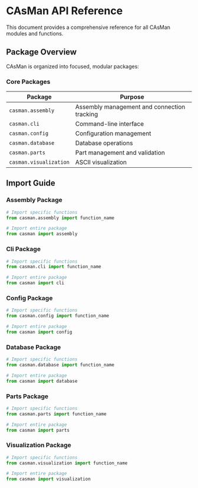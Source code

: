 # CAsMan API Reference

This document provides a comprehensive reference for all CAsMan modules and functions.

## Package Overview

CAsMan is organized into focused, modular packages:

### Core Packages

| Package | Purpose |
|---------|---------|
| `casman.assembly` | Assembly management and connection tracking |
| `casman.cli` | Command-line interface |
| `casman.config` | Configuration management |
| `casman.database` | Database operations |
| `casman.parts` | Part management and validation |
| `casman.visualization` | ASCII visualization |

## Import Guide

### Assembly Package

```python
# Import specific functions
from casman.assembly import function_name

# Import entire package
from casman import assembly
```

### Cli Package

```python
# Import specific functions
from casman.cli import function_name

# Import entire package
from casman import cli
```

### Config Package

```python
# Import specific functions
from casman.config import function_name

# Import entire package
from casman import config
```

### Database Package

```python
# Import specific functions
from casman.database import function_name

# Import entire package
from casman import database
```

### Parts Package

```python
# Import specific functions
from casman.parts import function_name

# Import entire package
from casman import parts
```

### Visualization Package

```python
# Import specific functions
from casman.visualization import function_name

# Import entire package
from casman import visualization
```
